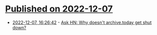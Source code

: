 # [Published on 2022-12-07](index.md)

* [2022-12-07, 16:26:42](https://news.ycombinator.com/item?id=33896284) - [Ask HN: Why doesn't archive.today get shut down?](https://news.ycombinator.com/item?id=33896284)
